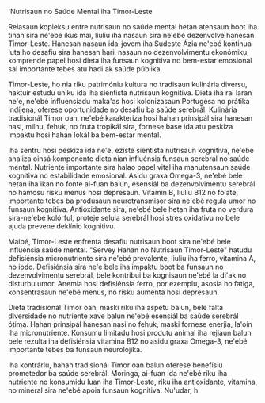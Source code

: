 'Nutrisaun no Saúde Mental iha Timor-Leste

Relasaun kopleksu entre nutrisaun no saúde mental hetan atensaun boot iha tinan sira ne'ebé ikus mai, liuliu iha nasaun sira ne'ebé dezenvolve hanesan Timor-Leste. Hanesan nasaun ida-jovem iha Sudeste Ázia ne'ebé kontinua luta ho desafiu sira hanesan harii nasaun no dezenvolvimentu ekonómiku, komprende papel hosi dieta iha funsaun kognitiva no bem-estar emosional sai importante tebes atu hadi'ak saúde públika.

Timor-Leste, ho nia riku patrimóniu kultura no tradisaun kulinária diversu, haktuir estudu úniku ida iha sientista nutrisaun kognitiva. Dieta iha rai laran ne'e, ne'ebé influensiadu maka'as hosi kolonizasaun Portugésa no prátika indíjena, oferese oportunidade no desafiu ba saúde serebrál. Kulinária tradisionál Timor oan, ne'ebé karakteriza hosi hahan prinsipál sira hanesan nasi, milhu, fehuk, no fruta tropikál sira, fornese base ida atu peskiza impaktu hosi hahan lokál ba bem-estar mental.

Iha sentru hosi peskiza ida ne'e, eziste sientista nutrisaun kognitiva, ne'ebé analiza oinsá komponente dieta nian influénsia funsaun serebrál no saúde mental. Nutriente importante sira halao papel vital iha manutensaun saúde kognitiva no estabilidade emosional. Asidu graxa Omega-3, ne'ebé bele hetan iha ikan no fonte ai-fuan balun, esensiál ba dezenvolvimentu serebrál no hamosu risku menus hosi depresaun. Vitamin B, liuliu B12 no folate, importante tebes ba produsaun neurotransmisor sira ne'ebé regula umor no funsaun kognitiva. Antioxidante sira, ne'ebé bele hetan iha fruta no verdura sira-ne'ebé kolórful, proteje selula serebrál hosi stres oxidativu no bele ajuda prevene deklínio kognitivu.

Maibé, Timor-Leste enfrenta desafiu nutrisaun boot sira ne'ebé bele influénsia saúde mental. "Servey Hahan no Nutrisaun Timor-Leste" hatudu defisiénsia micronutriente sira ne'ebé prevalente, liuliu iha ferro, vitamina A, no iodo. Defisiénsia sira ne'e bele iha impaktu boot ba funsaun no dezenvolvimentu serebrál, bele kontribui ba kognisaun ne'ebé la di'ak no disturbu umor. Anemia hosi defisiénsia ferro, por ezemplu, asosia ho fatiga, konsentrasaun ne'ebé menus, no risku aumenta hosi depresaun.

Dieta tradisionál Timor oan, maski riku iha aspetu balun, bele falta diversidade no nutriente xave balun ne'ebé esensiál ba saúde serebrál ótima. Hahan prinsipál hanesan nasi no fehuk, maski fornese enerjia, la'oín iha micronutriente. Konsumu limitadu hosi produtu animal iha rejiaun balun bele rezulta iha defisiénsia vitamina B12 no asidu graxa Omega-3, ne'ebé importante tebes ba funsaun neurolójika.

Iha kontráriu, hahan tradisionál Timor oan balun oferese benefísiu prometedor ba saúde serebrál. Moringa, ai-fuan ida ne'ebé riku iha nutriente no konsumidu luan iha Timor-Leste, riku iha antioxidante, vitamina, no mineral sira ne'ebé apoia funsaun kognitiva. Nu'udar, h